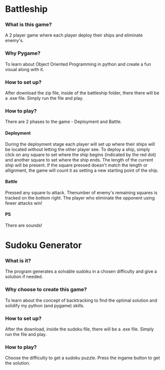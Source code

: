 # Battleship

### What is this game?
A 2 player game where each player deploy their ships and eliminate enemy's.

### Why Pygame?
To learn about Object Oriented Programming in python and create a fun visual along with it.

### How to set up?
After download the zip file, inside of the battleship folder, there there will be a .exe file. Simply run the file and play.

### How to play?
There are 2 phases to the game - Deployment and Battle.
#### Deployment
During the deployment stage each player will set up where their ships will be located without letting the other player see. To deploy a ship, simply click on any square
to set where the ship begins (indicated by the red dot) and another square to set where the ship ends. The length of the current ship will be present. If the square pressed doesn't match the length
or allignment, the game will count it as setting a new starting point of the ship.
#### Battle
Pressed any square to attack. Thenumber of enemy's remaining squares is tracked on the bottom right. The player who eliminate the opponent using fewer attacks win!
#### PS
There are sounds!


# Sudoku Generator

### What is it?
The program generates a solvable sudoku in a chosen difficulty and give a solution if needed.

### Why choose to create this game?
To learn about the concept of backtracking to find the optimal solution and solidify my python (and pygame) skills.

### How to set up?
After the download, inside the sudoku file, there will be a .exe file. Simply run the file and play.

### How to play?
Choose the difficulty to get a sudoku puzzle. Press the ingame button to get the solution.
